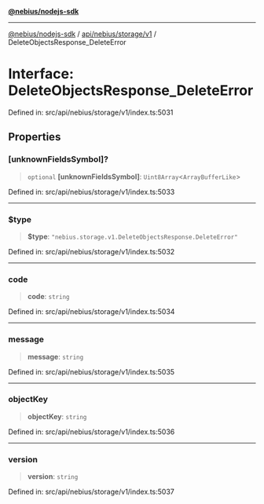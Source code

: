 [**@nebius/nodejs-sdk**](../../../../../README.md)

---

[@nebius/nodejs-sdk](../../../../../README.md) / [api/nebius/storage/v1](../README.md) / DeleteObjectsResponse_DeleteError

# Interface: DeleteObjectsResponse_DeleteError

Defined in: src/api/nebius/storage/v1/index.ts:5031

## Properties

### \[unknownFieldsSymbol\]?

> `optional` **\[unknownFieldsSymbol\]**: `Uint8Array`\<`ArrayBufferLike`\>

Defined in: src/api/nebius/storage/v1/index.ts:5033

---

### $type

> **$type**: `"nebius.storage.v1.DeleteObjectsResponse.DeleteError"`

Defined in: src/api/nebius/storage/v1/index.ts:5032

---

### code

> **code**: `string`

Defined in: src/api/nebius/storage/v1/index.ts:5034

---

### message

> **message**: `string`

Defined in: src/api/nebius/storage/v1/index.ts:5035

---

### objectKey

> **objectKey**: `string`

Defined in: src/api/nebius/storage/v1/index.ts:5036

---

### version

> **version**: `string`

Defined in: src/api/nebius/storage/v1/index.ts:5037
